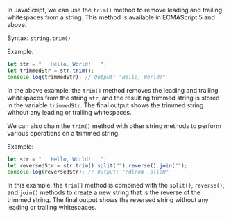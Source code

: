 In JavaScript, we can use the `trim()` method to remove leading and trailing whitespaces from a string. This method is available in ECMAScript 5 and above. 

Syntax: `string.trim()`

Example:

```javascript
let str = "   Hello, World!   ";
let trimmedStr = str.trim();
console.log(trimmedStr); // Output: "Hello, World!"
```

In the above example, the `trim()` method removes the leading and trailing whitespaces from the string `str`, and the resulting trimmed string is stored in the variable `trimmedStr`. The final output shows the trimmed string without any leading or trailing whitespaces.

We can also chain the `trim()` method with other string methods to perform various operations on a trimmed string. 

Example: 

```javascript
let str = "   Hello, World!   ";
let reversedStr = str.trim().split("").reverse().join("");
console.log(reversedStr); // Output: "!dlroW ,olleH"
```

In this example, the `trim()` method is combined with the `split()`, `reverse()`, and `join()` methods to create a new string that is the reverse of the trimmed string. The final output shows the reversed string without any leading or trailing whitespaces.